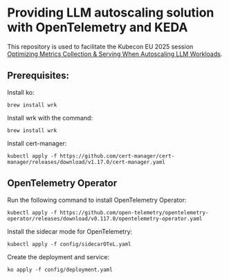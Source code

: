 # Providing LLM autoscaling solution with OpenTelemetry and KEDA

This repository is used to facilitate the Kubecon EU 2025 session [Optimizing Metrics Collection & Serving When Autoscaling LLM Workloads](https://kccnceu2025.sched.com/event/1txI4/optimizing-metrics-collection-serving-when-autoscaling-llm-workloads-vincent-hou-bloomberg-jiri-kremser-kedifyio?iframe=no).

## Prerequisites:

Install ko:

```
brew install wrk
```

Install wrk with the command:

```
brew install wrk
```

Install cert-manager:

```
kubectl apply -f https://github.com/cert-manager/cert-manager/releases/download/v1.17.0/cert-manager.yaml
```

## OpenTelemetry Operator

Run the following command to install OpenTelemetry Operator:

```
kubectl apply -f https://github.com/open-telemetry/opentelemetry-operator/releases/download/v0.117.0/opentelemetry-operator.yaml
```

Install the sidecar mode for OpenTelemetry:

```
kubectl apply -f config/sidecarOTeL.yaml
```

Create the deployment and service:

```
ko apply -f config/deployment.yaml
```
